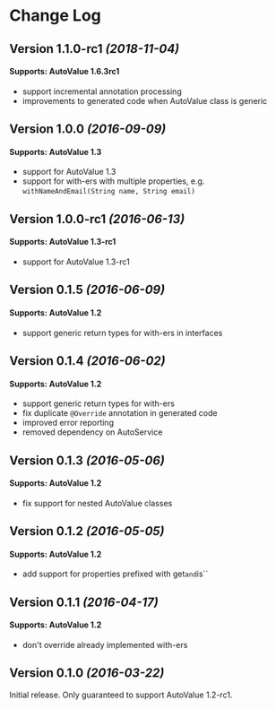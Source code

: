 Change Log
==========

Version 1.1.0-rc1 *(2018-11-04)*
----------------------------

#### Supports: AutoValue 1.6.3rc1

- support incremental annotation processing
- improvements to generated code when AutoValue class is generic

Version 1.0.0 *(2016-09-09)*
----------------------------

#### Supports: AutoValue 1.3

- support for AutoValue 1.3
- support for with-ers with multiple properties, e.g. `withNameAndEmail(String name, String email)`

Version 1.0.0-rc1 *(2016-06-13)*
----------------------------

#### Supports: AutoValue 1.3-rc1

- support for AutoValue 1.3-rc1

Version 0.1.5 *(2016-06-09)*
----------------------------

#### Supports: AutoValue 1.2

- support generic return types for with-ers in interfaces

Version 0.1.4 *(2016-06-02)*
----------------------------

#### Supports: AutoValue 1.2

- support generic return types for with-ers
- fix duplicate `@Override` annotation in generated code
- improved error reporting
- removed dependency on AutoService

Version 0.1.3 *(2016-05-06)*
----------------------------

#### Supports: AutoValue 1.2

- fix support for nested AutoValue classes

Version 0.1.2 *(2016-05-05)*
----------------------------

#### Supports: AutoValue 1.2

- add support for properties prefixed with get` and `is``

Version 0.1.1 *(2016-04-17)*
----------------------------

#### Supports: AutoValue 1.2

- don't override already implemented with-ers

Version 0.1.0 *(2016-03-22)*
----------------------------

Initial release. Only guaranteed to support AutoValue 1.2-rc1.
